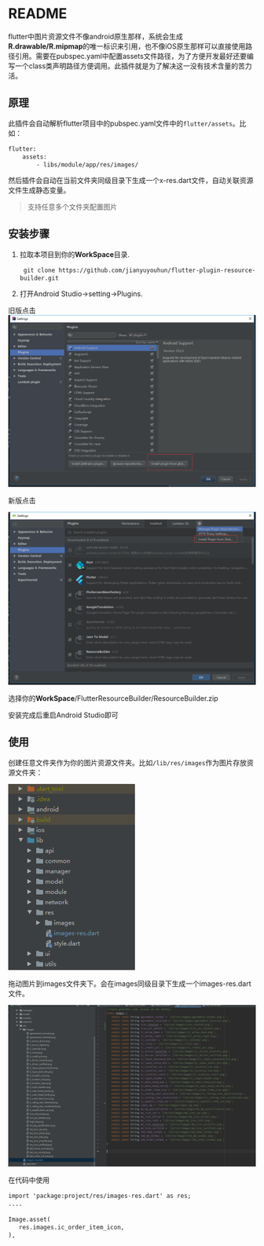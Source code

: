 # README #

flutter中图片资源文件不像android原生那样，系统会生成**R.drawable/R.mipmap**的唯一标识来引用，也不像iOS原生那样可以直接使用路径引用。需要在pubspec.yaml中配置assets文件路径，为了方便开发最好还要编写一个class类声明路径方便调用。此插件就是为了解决这一没有技术含量的苦力活。

## 原理

此插件会自动解析flutter项目中的pubspec.yaml文件中的`flutter/assets`。比如：

	flutter:
		assets:
			- libs/module/app/res/images/

然后插件会自动在当前文件夹同级目录下生成一个x-res.dart文件，自动关联资源文件生成静态变量。

> 支持任意多个文件夹配置图片

## 安装步骤 ##

1. 拉取本项目到你的**WorkSpace**目录.

		git clone https://github.com/jianyuyouhun/flutter-plugin-resource-builder.git

2. 打开Android Studio->setting->Plugins.

旧版点击
![](images/old_idea.png)

新版点击

![](images/new_idea.png)

选择你的**WorkSpace**/FlutterResourceBuilder/ResourceBuilder.zip

安装完成后重启Android Studio即可

## 使用 ##

创建任意文件夹作为你的图片资源文件夹。比如`/lib/res/images`作为图片存放资源文件夹：

![](images/images-dir.png)

拖动图片到images文件夹下。会在images同级目录下生成一个images-res.dart文件。

![](images/images-res.png)

在代码中使用

	import 'package:project/res/images-res.dart' as res;
	....

	Image.asset(
       res.images.ic_order_item_icon,
    ),
